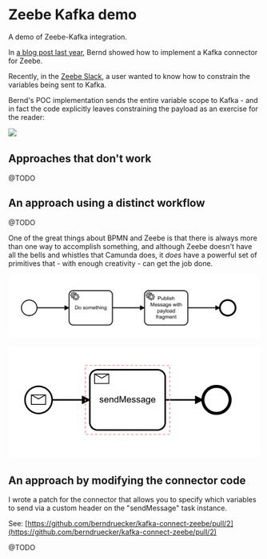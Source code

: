 # Zeebe Kafka demo

A demo of Zeebe-Kafka integration.

In [a blog post last year](https://zeebe.io/blog/2018/12/writing-an-apache-kafka-connector-for-zeebe/), Bernd showed how to implement a Kafka connector for Zeebe.

Recently, in the [Zeebe Slack](https://zeebe-slack-invite.herokuapp.com/), a user wanted to know how to constrain the variables being sent to Kafka.

Bernd's POC implementation sends the entire variable scope to Kafka - and in fact the code explicitly leaves constraining the payload as an exercise for the reader:

![](img/to-do.png)

## Approaches that don't work

@TODO

## An approach using a distinct workflow

@TODO

One of the great things about BPMN and Zeebe is that there is always more than one way to accomplish something, and although Zeebe doesn't have all the bells and whistles that Camunda does, it _does_ have a powerful set of primitives that - with enough creativity - can get the job done.

![](img/main-workflow.png)

![](img/send-to-kafka.png)

## An approach by modifying the connector code

I wrote a patch for the connector that allows you to specify which variables to send via a custom header on the "sendMessage" task instance.

See: [https://github.com/berndruecker/kafka-connect-zeebe/pull/2](https://github.com/berndruecker/kafka-connect-zeebe/pull/2)

@TODO
